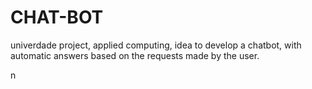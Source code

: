 # CHAT-BOT
univerdade project, applied computing, idea to develop a chatbot, with automatic answers based on the requests made by the user.

n 

